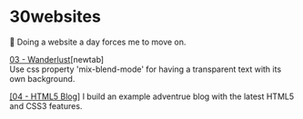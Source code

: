 # 30websites
🚀 Doing a website a day forces me to move on.

[03 - Wanderlust](https://chinyi3005.github.io/30websites/03-wanderlust-font/)[newtab]  
Use css property 'mix-blend-mode' for having a transparent text with its own background.

<a href="https://chinyi3005.github.io/30websites/04-html5blog/">[04 - HTML5 Blog]</a>
I build an example adventrue blog with the latest HTML5 and CSS3 features.
